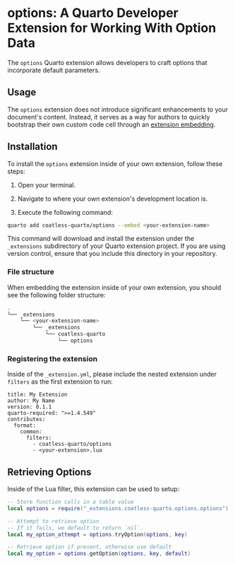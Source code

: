 # options: A Quarto Developer Extension for Working With Option Data

The `options` Quarto extension allows developers to craft options that incorporate default parameters.

## Usage

The `options` extension does not introduce significant enhancements to your document's content. Instead, it serves as a way for authors to quickly bootstrap their own custom code cell through an [extension embedding](https://quarto.org/docs/journals/formats.html#extension-embedding).

## Installation

To install the `options` extension inside of your own extension, follow these steps:

1. Open your terminal.

2. Navigate to where your own extension's development location is.

3. Execute the following command:

```sh
quarto add coatless-quarto/options --embed <your-extension-name>
```

This command will download and install the extension under the `_extensions` subdirectory of your Quarto extension project. If you are using version control, ensure that you include this directory in your repository.

### File structure

When embedding the extension inside of your own extension, you should see the following folder structure:

```sh
.
└── _extensions
    └── <your-extension-name>
        └── _extensions
            └── coatless-quarto
                └── options

```

### Registering the extension

Inside of the `_extension.yml`, please include the nested extension under `filters` as the first extension to run: 

```
title: My Extension
author: My Name
version: 0.1.1
quarto-required: ">=1.4.549"
contributes:
  format:
    common:
      filters:
        - coatless-quarto/options 
        - <your-extension>.lua
```

## Retrieving Options

Inside of the Lua filter, this extension can be used to setup:

```lua
-- Store function calls in a table value
local options = require("_extensions.coatless-quarto.options.options")

-- Attempt to retrieve option
-- If it fails, we default to return `nil`.
local my_option_attempt = options.tryOption(options, key)

-- Retrieve option if present, otherwise use default
local my_option = options.getOption(options, key, default)
```
